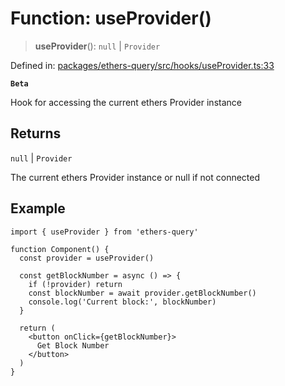 # Function: useProvider()

> **useProvider**(): `null` \| `Provider`

Defined in: [packages/ethers-query/src/hooks/useProvider.ts:33](https://github.com/Recursive-Studio/ethers-query/blob/1bdb1b329b122727a817aadaea601cbc34f09e37/packages/ethers-query/src/hooks/useProvider.ts#L33)

**`Beta`**

Hook for accessing the current ethers Provider instance

## Returns

`null` \| `Provider`

The current ethers Provider instance or null if not connected

## Example

```tsx
import { useProvider } from 'ethers-query'

function Component() {
  const provider = useProvider()

  const getBlockNumber = async () => {
    if (!provider) return
    const blockNumber = await provider.getBlockNumber()
    console.log('Current block:', blockNumber)
  }

  return (
    <button onClick={getBlockNumber}>
      Get Block Number
    </button>
  )
}
```

